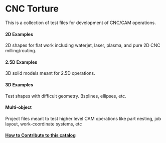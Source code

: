 # CNC Torture
This is a collection of test files for development of CNC/CAM operations.

#### 2D Examples
2D shapes for flat work including waterjet, laser, plasma, and pure 2D CNC milling/routing.

#### 2.5D Examples
3D solid models meant for 2.5D operations.

#### 3D Examples
Test shapes with difficult geometry. Bsplines, ellipses, etc.

#### Multi-object
Project files meant to test higher level CAM operations like part nesting, job layout, work-coordinate systems, etc

#### [How to Contribute to this catalog](pages/submissions.md)

